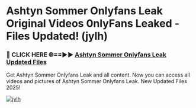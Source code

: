 # Ashtyn Sommer Onlyfans Leak Original Videos 0nlyFans Leaked - Files Updated! (jylh)

<h3>🔴 CLICK HERE 🌐==►► <a href="https://tinyurl.com/x26r9saj" rel="nofollow">Ashtyn Sommer Onlyfans Leak Updated Files</a></h3>

Get Ashtyn Sommer Onlyfans Leak and all content. Now you can access all videos and pictures of Ashtyn Sommer Onlyfans Leak. New Updated Files 2025!

[![jylh](https://i.imgur.com/LkgZPqh.gif)](https://tinyurl.com/x26r9saj)
